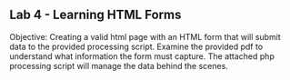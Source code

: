 Lab 4 - Learning HTML Forms
---------------------------------------
Objective: Creating a valid html page with an HTML form that will submit data to the provided processing script. Examine the provided pdf to understand what information the form must capture. The attached php processing script will manage the data behind the scenes.
